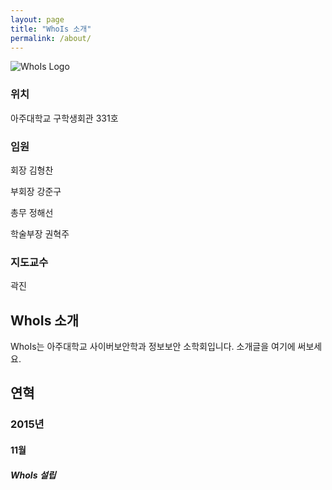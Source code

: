```yaml
---
layout: page
title: "WhoIs 소개"
permalink: /about/
---
```


<img src="{{ site.baseurl }}/assets/logo.png" title="WhoIs Logo" class="profile">

### 위치

아주대학교 구학생회관 331호

### 임원

회장 김형찬

부회장 강준구

총무 정해선

학술부장 권혁주

### 지도교수

곽진

## WhoIs 소개

WhoIs는 아주대학교 사이버보안학과 정보보안 소학회입니다. 소개글을 여기에 써보세요.

## 연혁

### 2015년

#### 11월

##### WhoIs 설립